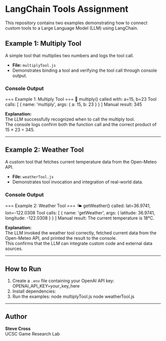 # LangChain Tools Assignment

This repository contains two examples demonstrating how to connect custom tools to a Large Language Model (LLM) using LangChain.

## Example 1: Multiply Tool
A simple tool that multiplies two numbers and logs the tool call.

- **File:** `multiplyTool.js`  
- Demonstrates binding a tool and verifying the tool call through console output.

### Console Output
=== Example 1: Multiply Tool ===
📣 multiply() called with: a=15, b=23
Tool calls: [ { name: 'multiply', args: { a: 15, b: 23 } } ]
Manual result: 345

**Explanation:**  
The LLM successfully recognized when to call the multiply tool.  
The console logs confirm both the function call and the correct product of 15 × 23 = 345.

---

## Example 2: Weather Tool
A custom tool that fetches current temperature data from the Open-Meteo API.

- **File:** `weatherTool.js`  
- Demonstrates tool invocation and integration of real-world data.

### Console Output
=== Example 2: Weather Tool ===
🌤️ getWeather() called: lat=36.9741, lon=-122.0308
Tool calls: [ { name: 'getWeather', args: { latitude: 36.9741, longitude: -122.0308 } } ]
Manual result: The current temperature is 18°C.

**Explanation:**  
The LLM invoked the weather tool correctly, fetched current data from the Open-Meteo API, and printed the result to the console.  
This confirms that the LLM can integrate custom code and external data sources.

---

## How to Run
1. Create a `.env` file containing your OpenAI API key:
OPENAI_API_KEY=your_key_here
2. Install dependencies:
3. Run the examples:
node multiplyTool.js
node weatherTool.js

---

## Author
**Steve Cross**  
UCSC Game Research Lab

